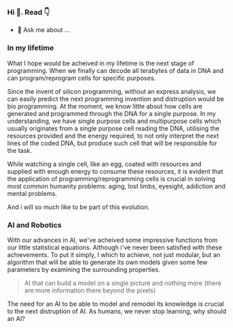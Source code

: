 ### Hi 👋. Read 👇

- 💬 Ask me about ...

### In my lifetime

What I hope would be acheived in my lifetime is the next stage of programming. When we finally can decode all terabytes of data
in DNA and can program/reprogram cells for specific purposes.

Since the invent of silicon programming, without an express analysis, we can easily predict the next programming invention and distruption
would be bio programming. At the moment, we know little about how cells are generated and programmed through the DNA for a single
purpose. In my understanding, we have single purpose cells and multipurpose cells which usually originates from a single purpose cell reading the DNA,
utilising the resources provided and the energy required, to not only interpret the next lines of the coded DNA, but produce such cell
that will be responsible for the task.

While watching a single cell, like an egg, coated with resources and supplied with enough energy to consume these resources, it is 
evident that the application of programming/reprogramming cells is crucial in solving most common humanity problems: aging, 
lost limbs, eyesight, addiction and mental problems. 

And i will so much like to be part of this evolution.


### AI and Robotics

With our advances in AI, we've acheived some impressive functions from our little statistical equations. Although i've never been
satisfied with these achievements. To put it simply, I which to achieve, not just modular, but an algorithm that will be able to generate
its own models given some few parameters by examining the surrounding properties.

> AI that can build a model on a single picture and nothing more (there are more information there beyond the pixels)

The need for an AI to be able to model and remodel its knowledge is crucial to the next distruption of AI. As humans, we never stop
learning, why should an AI?

 
<!--
**tulburg/tulburg** is a ✨ _special_ ✨ repository because its `README.md` (this file) appears on your GitHub profile.

Here are some ideas to get you started:

- 🔭 I’m currently working on ...
- 🌱 I’m currently learning ...
- 👯 I’m looking to collaborate on ...
- 🤔 I’m looking for help with ...

- 📫 How to reach me: ...
- 😄 Pronouns: ...
- ⚡ Fun fact: ...
-->
